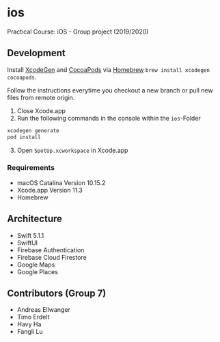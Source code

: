 # ios

Practical Course: iOS - Group project (2019/2020)

## Development
Install [XcodeGen](https://github.com/yonaskolb/XcodeGen) and [CocoaPods](https://cocoapods.org/) via [Homebrew](https://brew.sh/) `brew install xcodegen cocoapods`.

Follow the instructions everytime you checkout a new branch or pull new files from remote origin.

1. Close Xcode.app
2. Run the following commands in the console within the `ios`-Folder
```sh
xcodegen generate
pod install
```
3. Open `SpotUp.xcworkspace` in Xcode.app

### Requirements
- macOS Catalina Version 10.15.2
- Xcode.app Version 11.3
- Homebrew

## Architecture

- Swift 5.1.1
- SwiftUI
- Firebase Authentication
- Firebase Cloud Firestore
- Google Maps
- Google Places


## Contributors (Group 7)

- Andreas Ellwanger
- Timo Erdelt
- Havy Ha
- Fangli Lu

